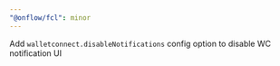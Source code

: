 ```yaml
---
"@onflow/fcl": minor
---
```


Add `walletconnect.disableNotifications` config option to disable WC notification UI
